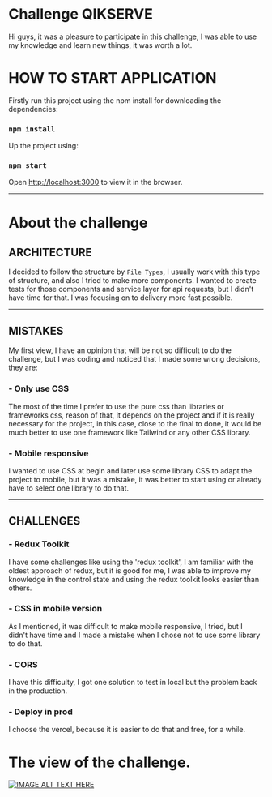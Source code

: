 # Challenge QIKSERVE

Hi guys, it was a pleasure to participate in this challenge,
I was able to use my knowledge and learn new things, it was worth a lot.

# HOW TO START APPLICATION
Firstly run this project using the npm install for downloading the dependencies:
### `npm install`

Up the project using: 
### `npm start`

Open [http://localhost:3000](http://localhost:3000) to view it in the browser.

---

# About the challenge

## ARCHITECTURE

I decided to follow the structure by `File Types`, I usually work with this type of structure, and also I tried to make more components.
I wanted to create tests for those components and service layer for api requests, but I didn't have time for that. I was focusing on to delivery more fast possible.

----

## MISTAKES

My first view, I have an opinion that will be not so difficult to do the challenge,
but I was coding and noticed that I made some wrong decisions, they are:

### - Only use CSS
The most of the time I prefer to use the pure css than libraries or frameworks css, reason of that,
it depends on the project and if it is really necessary for the project,
in this case, close to the final to done, it would be much better to use one framework like Tailwind or any other CSS library.

### - Mobile responsive
I wanted to use CSS at begin and later use some library CSS to adapt the project to mobile,
but it was a mistake, it was better to start using or already have to select one library to do that.
_____

## CHALLENGES
### - Redux Toolkit
I have some challenges like using the 'redux toolkit', I am familiar with the oldest approach of redux, but it is good for me,
I was able to improve my knowledge in the control state and using the redux toolkit looks easier than others.

### - CSS in mobile version
As I mentioned, it was difficult to make mobile responsive,
I tried, but I didn't have time and I made a mistake when I chose not to use some library to do that.

### - CORS
I have this difficulty, I got one solution to test in local but the problem back in the production.

### - Deploy in prod
I choose the vercel, because it is easier to do that and free, for a while.

# The view of the challenge.

[![IMAGE ALT TEXT HERE](https://img.youtube.com/vi/fT9BY4aYcE4/0.jpg)](https://www.youtube.com/watch?v=fT9BY4aYcE4)
